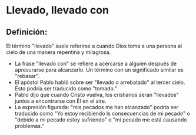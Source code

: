 # Llevado, llevado con

## Definición: 

El término "llevado" suele referirse a cuando Dios toma a una persona al cielo de una manera repentina y milagrosa.

* La frase "llevado con" se refiere a acercarse a alguien después de apresurarse para alcanzarlo. Un término con un significado similar es "rebasar".
* El apóstol Pablo habló sobre ser "llevado o arrebatado" al tercer cielo. Esto podría  ser traducido como "tomado."
* Pablo dijo que cuando Cristo vuelva, los cristianos seran "llevados" juntos a encontrarse con Él en el aire.
* La expresión figurada: "mis pecados me han  alcanzado" podría ser traducido como "Yo estoy recibiendo ls consecuencias de mi pecado" o "debido a mi pecado estoy sufriendo" o "mi pecado me está causando problemas."

